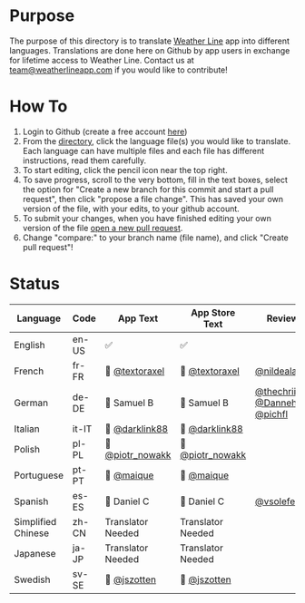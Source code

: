 # Purpose

The purpose of this directory is to translate [Weather Line](https://apps.apple.com/us/app/id715319015) app into different languages. Translations are done here on Github by app users in exchange for lifetime access to Weather Line. Contact us at team@weatherlineapp.com if you would like to contribute!

# How To

1. Login to Github (create a free account [here](github.com/join))
2. From the [directory](https://github.com/weather-line/translations), click the language file(s) you would like to translate. Each language can have multiple files and each file has different instructions, read them carefully.
3. To start editing, click the pencil icon near the top right.
4. To save progress, scroll to the very bottom, fill in the text boxes, select the option for "Create a new branch for this commit and start a pull request", then click "propose a file change". This has saved your own version of the file, with your edits, to your github account.
6. To submit your changes, when you have finished editing your own version of the file [open a new pull request](https://github.com/weather-line/translations/pulls).
7. Change "compare:" to your branch name (file name), and click "Create pull request"! 

# Status

|Language | Code | App Text | App Store Text | Reviewers
|--------------|----------|----------------|-----------------|--------|
| English | en-US | ✅ | ✅ |
| French | fr-FR | 🚧 [@textoraxel](https://twitter.com/Textoraxel) | 🚧 [@textoraxel](https://twitter.com/Textoraxel) | [@nildeala](https://twitter.com/Nildeala) 
| German | de-DE | 🚧 Samuel B | 🚧 Samuel B  | [@thechriiiistoph](https://twitter.com/thechriiistoph) [@Danneh_K](https://twitter.com/Danneh_K) [@pichfl](https://twitter.com/pichfl)
| Italian | it-IT | 🚧 [@darklink88](https://twitter.com/darklink88) | 🚧 [@darklink88](https://twitter.com/darklink88) |
| Polish | pl-PL | 🚧 [@piotr_nowakk](https://twitter.com/piotr_nowakk) | 🚧 [@piotr_nowakk](https://twitter.com/piotr_nowakk) |
| Portuguese | pt-PT | 🚧 [@maique](https://twitter.com/maique) | 🚧 [@maique](https://twitter.com/maique) |
| Spanish | es-ES | 🚧 Daniel C | 🚧 Daniel C | [@vsolefe](https://twitter.com/vsolefe)
| Simplified Chinese | zh-CN | Translator Needed | Translator Needed |
| Japanese | ja-JP | Translator Needed | Translator Needed | 
| Swedish | sv-SE | 🚧 [@jszotten](https://twitter.com/jszotten) | 🚧 [@jszotten](https://twitter.com/jszotten)
